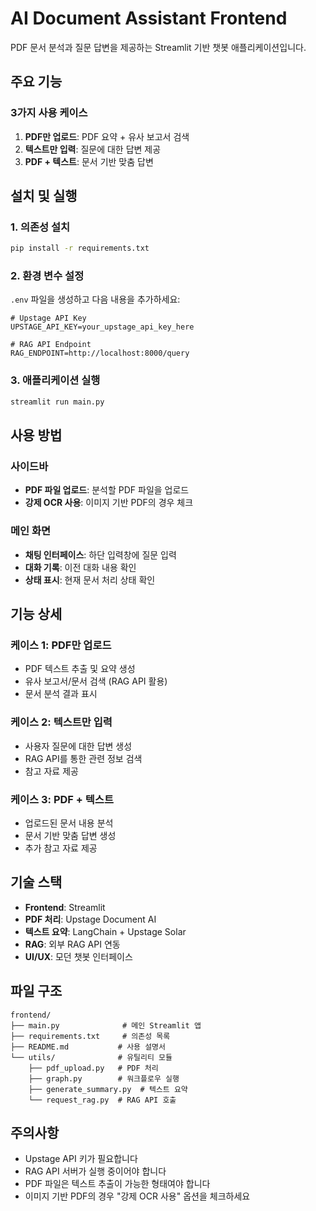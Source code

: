 # AI Document Assistant Frontend

PDF 문서 분석과 질문 답변을 제공하는 Streamlit 기반 챗봇 애플리케이션입니다.

## 주요 기능

### 3가지 사용 케이스

1. **PDF만 업로드**: PDF 요약 + 유사 보고서 검색
2. **텍스트만 입력**: 질문에 대한 답변 제공  
3. **PDF + 텍스트**: 문서 기반 맞춤 답변

## 설치 및 실행

### 1. 의존성 설치
```bash
pip install -r requirements.txt
```

### 2. 환경 변수 설정
`.env` 파일을 생성하고 다음 내용을 추가하세요:

```env
# Upstage API Key
UPSTAGE_API_KEY=your_upstage_api_key_here

# RAG API Endpoint  
RAG_ENDPOINT=http://localhost:8000/query
```

### 3. 애플리케이션 실행
```bash
streamlit run main.py
```

## 사용 방법

### 사이드바
- **PDF 파일 업로드**: 분석할 PDF 파일을 업로드
- **강제 OCR 사용**: 이미지 기반 PDF의 경우 체크

### 메인 화면
- **채팅 인터페이스**: 하단 입력창에 질문 입력
- **대화 기록**: 이전 대화 내용 확인
- **상태 표시**: 현재 문서 처리 상태 확인

## 기능 상세

### 케이스 1: PDF만 업로드
- PDF 텍스트 추출 및 요약 생성
- 유사 보고서/문서 검색 (RAG API 활용)
- 문서 분석 결과 표시

### 케이스 2: 텍스트만 입력
- 사용자 질문에 대한 답변 생성
- RAG API를 통한 관련 정보 검색
- 참고 자료 제공

### 케이스 3: PDF + 텍스트
- 업로드된 문서 내용 분석
- 문서 기반 맞춤 답변 생성
- 추가 참고 자료 제공

## 기술 스택

- **Frontend**: Streamlit
- **PDF 처리**: Upstage Document AI
- **텍스트 요약**: LangChain + Upstage Solar
- **RAG**: 외부 RAG API 연동
- **UI/UX**: 모던 챗봇 인터페이스

## 파일 구조

```
frontend/
├── main.py              # 메인 Streamlit 앱
├── requirements.txt     # 의존성 목록
├── README.md           # 사용 설명서
└── utils/              # 유틸리티 모듈
    ├── pdf_upload.py   # PDF 처리
    ├── graph.py        # 워크플로우 실행
    ├── generate_summary.py  # 텍스트 요약
    └── request_rag.py  # RAG API 호출
```

## 주의사항

- Upstage API 키가 필요합니다
- RAG API 서버가 실행 중이어야 합니다
- PDF 파일은 텍스트 추출이 가능한 형태여야 합니다
- 이미지 기반 PDF의 경우 "강제 OCR 사용" 옵션을 체크하세요 